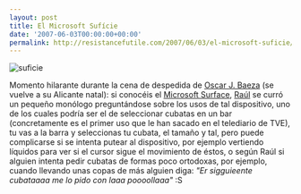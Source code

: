 ```yaml
---
layout: post
title: El Microsoft Sufície
date: '2007-06-03T00:00:00+00:00'
permalink: http://resistancefutile.com/2007/06/03/el-microsoft-suficie/
---
```

<img class="centro" src='/assets/imagen-2.png' alt='suficie' />

Momento hilarante durante la cena de despedida de <a href="http://sferazero.com">Oscar J. Baeza</a> (se vuelve a su Alicante natal): si conocéis el  <a href="http://www.genbeta.com/2007/05/31-microsoft-surface-o-el-interfaz-multitouch-sinonimo-de-futuro">Microsoft Surface</a>, <a href="http://norecomendable.blogspot.com/">Raúl</a> se  curró un pequeño monólogo preguntándose sobre los usos de tal dispositivo, uno de los cuales podría ser el de seleccionar cubatas en un bar (concretamente es el primer uso que le han sacado en el telediario de TVE), tu vas a la barra y seleccionas tu cubata, el tamaño y tal, pero puede complicarse si se intenta putear al dispositivo, por ejemplo vertiendo líquidos para ver si el cursor sigue el movimiento de éstos, o según Raúl si alguien intenta pedir cubatas de formas poco ortodoxas, por ejemplo, cuando llevando unas copas de más alguien diga: <em>"Er sigguieente cubataaaa me lo pido con laaa poooollaaa"</em> :S
